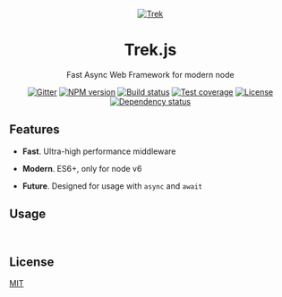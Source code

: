 <div align="center">

<p><a href="https://camo.githubusercontent.com/16aa0232aa5d0e57a0632d37d11a1ba7c814f364/687474703a2f2f7472656b6a732e636f6d2f696d616765732f7472656b2d6c6f676f2e737667" target="_blank"><img src="https://camo.githubusercontent.com/16aa0232aa5d0e57a0632d37d11a1ba7c814f364/687474703a2f2f7472656b6a732e636f6d2f696d616765732f7472656b2d6c6f676f2e737667" alt="Trek" data-canonical-src="http://trekjs.com/images/trek-logo.svg" style="max-width:100%"></a></p>

<h1><a id="user-content-trek" class="anchor" href="#trek" aria-hidden="true"><span class="octicon octicon-link"></span></a>Trek.js</h1>

<p>Fast Async Web Framework for modern node</p>

<p>
  <a href="https://gitter.im/trekjs/trek?utm_source=badge&amp;utm_medium=badge&amp;utm_campaign=pr-badge&amp;utm_content=badge"><img src="https://camo.githubusercontent.com/da2edb525cde1455a622c58c0effc3a90b9a181c/68747470733a2f2f6261646765732e6769747465722e696d2f4a6f696e253230436861742e737667" alt="Gitter" data-canonical-src="https://badges.gitter.im/Join%20Chat.svg" style="max-width:100%;"></a>
  <a href="https://npmjs.org/package/trek"><img src="https://camo.githubusercontent.com/14ce7cf440a1feef0103fee4a9e5d063a20cc99a/68747470733a2f2f696d672e736869656c64732e696f2f6e706d2f762f7472656b2e7376673f7374796c653d666c61742d737175617265" alt="NPM version" data-canonical-src="https://img.shields.io/npm/v/trek.svg?style=flat-square" style="max-width:100%;"></a>
  <a href="https://travis-ci.org/trekjs/trek"><img src="https://camo.githubusercontent.com/f61c1ca95f810bf55a83978ddd74a2158f0c438a/68747470733a2f2f696d672e736869656c64732e696f2f7472617669732f7472656b6a732f7472656b2e7376673f7374796c653d666c61742d737175617265" alt="Build status" data-canonical-src="https://img.shields.io/travis/trekjs/trek.svg?style=flat-square" style="max-width:100%;"></a>
  <a href="https://coveralls.io/r/trekjs/trek?branch=master"><img src="https://camo.githubusercontent.com/0817c4a8a7a1e02139e0cda9c49ed4c45ce7a326/68747470733a2f2f696d672e736869656c64732e696f2f636f766572616c6c732f7472656b6a732f7472656b2e7376673f7374796c653d666c61742d737175617265" alt="Test coverage" data-canonical-src="https://img.shields.io/coveralls/trekjs/trek.svg?style=flat-square" style="max-width:100%;"></a>
  <a href="/trekjs/trek/blob/5bf473d8a4a9558ef88678a0349dcdad401cd9b9/LICENSE"><img src="https://camo.githubusercontent.com/95e854794a291423fe200ec681d09ed63f9fadd1/68747470733a2f2f696d672e736869656c64732e696f2f62616467652f6c6963656e73652d4d49542d677265656e2e7376673f7374796c653d666c61742d737175617265" alt="License" data-canonical-src="https://img.shields.io/badge/license-MIT-green.svg?style=flat-square" style="max-width:100%;"></a>
  <a href="https://david-dm.org/trekjs/trek"><img src="https://camo.githubusercontent.com/a50e51ff8e061782eee07450c1ed92b2278baf47/68747470733a2f2f696d672e736869656c64732e696f2f64617669642f7472656b6a732f7472656b2e7376673f7374796c653d666c61742d737175617265" alt="Dependency status" data-canonical-src="https://img.shields.io/david/trekjs/trek.svg?style=flat-square" style="max-width:100%;"></a>
</p>

</div>


## Features

* **Fast**. Ultra-high performance middleware

* **Modern**. ES6+, only for node v6

* **Future**. Designed for usage with `async` and `await`


## Usage

```js
```

```sh
```


## License

  [MIT](LICENSE)


[trek]: https://trekjs.com/

[gitter-img]: https://badges.gitter.im/Join%20Chat.svg
[gitter-url]:https://gitter.im/trekjs/trek?utm_source=badge&utm_medium=badge&utm_campaign=pr-badge&utm_content=badge
[npm-img]: https://img.shields.io/npm/v/trek.svg
[npm-url]: https://npmjs.org/package/trek
[travis-img]: https://img.shields.io/travis/trekjs/trek.svg
[travis-url]: https://travis-ci.org/trekjs/trek
[coveralls-img]: https://img.shields.io/coveralls/trekjs/trek.svg
[coveralls-url]: https://coveralls.io/r/trekjs/trek?branch=master
[license-img]: https://img.shields.io/badge/license-MIT-green.svg
[license-url]: LICENSE
[david-img]: https://img.shields.io/david/trekjs/trek.svg
[david-url]: https://david-dm.org/trekjs/trek
